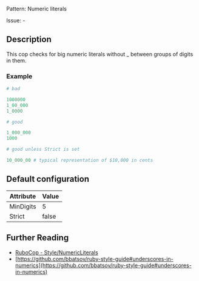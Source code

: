 Pattern: Numeric literals

Issue: -

## Description

This cop checks for big numeric literals without _ between groups
of digits in them.

### Example

```ruby
# bad

1000000
1_00_000
1_0000

# good

1_000_000
1000

# good unless Strict is set

10_000_00 # typical representation of $10,000 in cents
```

## Default configuration

Attribute | Value
--- | ---
MinDigits | 5
Strict | false

## Further Reading

* [RuboCop - Style/NumericLiterals](https://rubocop.readthedocs.io/en/latest/cops_style/#stylenumericliterals)
* [https://github.com/bbatsov/ruby-style-guide#underscores-in-numerics](https://github.com/bbatsov/ruby-style-guide#underscores-in-numerics)
